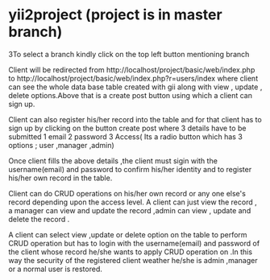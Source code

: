 # yii2project (project is in master branch)
3To select a branch kindly click on the top left button mentioning branch

Client will be redirected from 
http://localhost/project/basic/web/index.php to
 http://localhost/project/basic/web/index.php?r=users/index where client can see the whole
data base table created with gii along with view , update , delete options.Above that is a 
create post button using which a client can sign up. 

Client can also register his/her record into the table and for that client has to sign up
 by clicking on the button create post where 3 details have to be submitted 
1 email
2 password
3 Access( Its a radio button which has 3 options ; user ,manager ,admin)

Once client fills the above details ,the client must sigin with the username(email)
 and password to confirm his/her identity and to register his/her own record in the table.



Client can do CRUD operations on his/her own record or any one else's record depending upon
the access level. A client can just view the record , a manager can view and update the record
,admin can view , update and delete the record .


A client can select view ,update or delete option on the table to perform CRUD operation 
but has to login with the username(email) and password of the client whose record he/she 
 wants to apply CRUD operation on .In this way the security of the registered client 
weather he/she is admin ,manager or a normal user is restored.
